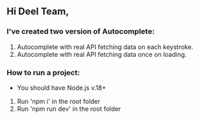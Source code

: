 ## Hi Deel Team,

### I've created two version of Autocomplete:
1. Autocomplete with real API fetching data on each keystroke.
2. Autocomplete with real API fetching data once on loading.

### How to run a project:
* You should have Node.js v.18+
1. Run 'npm i' in the root folder
2. Run 'npm run dev' in the root folder